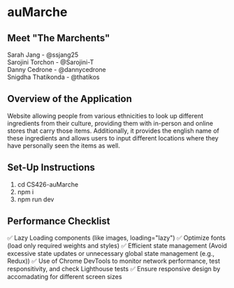 # auMarche

## Meet "The Marchents"
Sarah Jang - @ssjang25\
Sarojini Torchon - @Sarojini-T\
Danny Cedrone - @dannycedrone\
Snigdha Thatikonda - @thatikos

## Overview of the Application
Website allowing people from various ethnicities to look up different ingredients from their culture, providing them with in-person and online stores that carry those items. Additionally, it provides the english name of these ingredients and allows users to input different locations where they have personally seen the items as well.

## Set-Up Instructions
1. cd CS426-auMarche
2. npm i
3. npm run dev

## Performance Checklist
✅ Lazy Loading components (like images, loading="lazy")
✅ Optimize fonts (load only required weights and styles)
✅ Efficient state management (Avoid excessive state updates or unnecessary global state management (e.g., Redux))
✅ Use of Chrome DevTools to monitor network performance, test responsitivity, and check Lighthouse tests
✅ Ensure responsive design by accomadating for different screen sizes 
